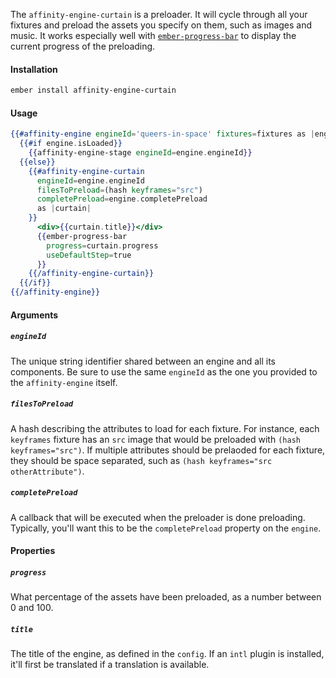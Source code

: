 The `affinity-engine-curtain` is a preloader. It will cycle through all your fixtures and preload the assets you specify on them, such as images and music. It works especially well with [`ember-progress-bar`](https://github.com/null-null-null/ember-progress-bar) to display the current progress of the preloading.

#### Installation

```bash
ember install affinity-engine-curtain
```

#### Usage

```hbs
{{#affinity-engine engineId='queers-in-space' fixtures=fixtures as |engine|}}
  {{#if engine.isLoaded}}
    {{affinity-engine-stage engineId=engine.engineId}}
  {{else}}
    {{#affinity-engine-curtain
      engineId=engine.engineId
      filesToPreload=(hash keyframes="src")
      completePreload=engine.completePreload
      as |curtain|
    }}
      <div>{{curtain.title}}</div>
      {{ember-progress-bar
        progress=curtain.progress
        useDefaultStep=true
      }}
    {{/affinity-engine-curtain}}
  {{/if}}
{{/affinity-engine}}
```

#### Arguments

##### `engineId`

The unique string identifier shared between an engine and all its components. Be sure to use the same `engineId` as the one you provided to the `affinity-engine` itself.

##### `filesToPreload`

A hash describing the attributes to load for each fixture. For instance, each `keyframes` fixture has an `src` image that would be preloaded with `(hash keyframes="src")`. If multiple attributes should be prelaoded for each fixture, they should be space separated, such as `(hash keyframes="src otherAttribute")`.

##### `completePreload`

A callback that will be executed when the preloader is done preloading. Typically, you'll want this to be the `completePreload` property on the `engine`.

#### Properties

##### `progress`

What percentage of the assets have been preloaded, as a number between 0 and 100.

##### `title`

The title of the engine, as defined in the `config`. If an `intl` plugin is installed, it'll first be translated if a translation is available.
